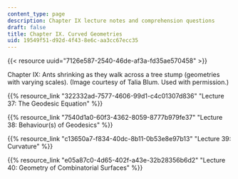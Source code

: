 ```yaml
---
content_type: page
description: Chapter IX lecture notes and comprehension questions
draft: false
title: Chapter IX. Curved Geometries
uid: 19549f51-d92d-4f43-8e6c-aa3cc67ecc35
---
```

{{< resource uuid="7126e587-2540-46de-af3a-fd35ae570458" >}}

Chapter IX: Ants shrinking as they walk across a tree stump (geometries with varying scales). (Image courtesy of Talia Blum. Used with permission.)

{{% resource_link "322332ad-7577-4606-99d1-c4c01307d836" "Lecture 37: The Geodesic Equation" %}}

{{% resource_link "7540d1a0-60f3-4362-8059-8777b979fe37" "Lecture 38: Behaviour(s) of Geodesics" %}}

{{% resource_link "c13650a7-f834-40dc-8b11-0b53e8e97b13" "Lecture 39: Curvature" %}}

{{% resource_link "e05a87c0-4d65-402f-a43e-32b28356b6d2" "Lecture 40: Geometry of Combinatorial Surfaces" %}}